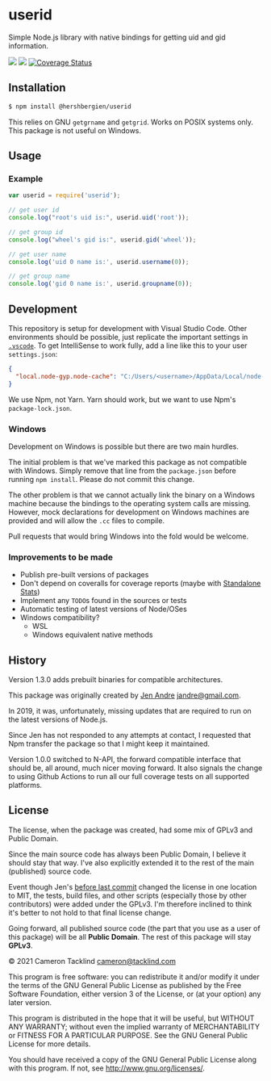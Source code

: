 # userid

Simple Node.js library with native bindings for getting uid and gid information.

[![](https://github.com/matthewh/node-userid/workflows/Main/badge.svg)](https://github.com/cinderblock/node-userid/actions)
[![](https://github.com/matthewh/node-userid/workflows/Test%20All%20Versions/badge.svg)](https://github.com/cinderblock/node-userid/actions)
[![Coverage Status](https://coveralls.io/repos/github/matthewh/node-userid/badge.svg?branch=master)](https://coveralls.io/github/cinderblock/node-userid?branch=master)

## Installation

```bash
$ npm install @hershbergien/userid
```

This relies on GNU `getgrname` and `getgrid`.
Works on POSIX systems only.
This package is not useful on Windows.

## Usage

### Example

```js
var userid = require('userid');

// get user id
console.log("root's uid is:", userid.uid('root'));

// get group id
console.log("wheel's gid is:", userid.gid('wheel'));

// get user name
console.log('uid 0 name is:', userid.username(0));

// get group name
console.log('gid 0 name is:', userid.groupname(0));
```

<!-- TODO: Full Docs -->

## Development

This repository is setup for development with Visual Studio Code.
Other environments should be possible, just replicate the important settings in [`.vscode`](.vscode).
To get IntelliSense to work fully, add a line like this to your user `settings.json`:

```json
{
  "local.node-gyp.node-cache": "C:/Users/<username>/AppData/Local/node-gyp/Cache/<version>"
}
```

We use Npm, not Yarn.
Yarn should work, but we want to use Npm's `package-lock.json`.

### Windows

Development on Windows is possible but there are two main hurdles.

The initial problem is that we've marked this package as not compatible with Windows.
Simply remove that line from the `package.json` before running `npm install`.
Please do not commit this change.

The other problem is that we cannot actually link the binary on a Windows machine because the bindings to the operating system calls are missing.
However, mock declarations for development on Windows machines are provided and will allow the `.cc` files to compile.

Pull requests that would bring Windows into the fold would be welcome.

### Improvements to be made

- Publish pre-built versions of packages
- Don't depend on coveralls for coverage reports (maybe with [Standalone Stats](https://github.com/cinderblock/github-action-standalone-stats))
- Implement any `TODO`s found in the sources or tests
- Automatic testing of latest versions of Node/OSes
- Windows compatibility?
  - WSL
  - Windows equivalent native methods

## History

Version 1.3.0 adds prebuilt binaries for compatible architectures.

This package was originally created by [Jen Andre](https://github.com/jandre/node-userid) <jandre@gmail.com>.

In 2019, it was, unfortunately, missing updates that are required to run on the latest versions of Node.js.

Since Jen has not responded to any attempts at contact, I requested that Npm transfer the package so that I might keep it maintained.

Version 1.0.0 switched to N-API, the forward compatible interface that should be, all around, much nicer moving forward.
It also signals the change to using Github Actions to run all our full coverage tests on all supported platforms.

## License

The license, when the package was created, had some mix of GPLv3 and Public Domain.

Since the main source code has always been Public Domain, I believe it should stay that way.
I've also explicitly extended it to the rest of the main (published) source code.

Event though Jen's [before last commit](https://github.com/jandre/node-userid/commit/ba665c45d958982ff5aa0d482741a2955a4de8c4) changed the license in one location to MIT,
the tests, build files, and other scripts (especially those by other contributors) were added under the GPLv3.
I'm therefore inclined to think it's better to not hold to that final license change.

Going forward, all published source code (the part that you use as a user of this package) will be all **Public Domain**.
The rest of this package will stay **GPLv3**.

© 2021 Cameron Tacklind <cameron@tacklind.com>

This program is free software: you can redistribute it and/or modify
it under the terms of the GNU General Public License as published by
the Free Software Foundation, either version 3 of the License, or
(at your option) any later version.

This program is distributed in the hope that it will be useful,
but WITHOUT ANY WARRANTY; without even the implied warranty of
MERCHANTABILITY or FITNESS FOR A PARTICULAR PURPOSE. See the
GNU General Public License for more details.

You should have received a copy of the GNU General Public License
along with this program. If not, see <http://www.gnu.org/licenses/>.
